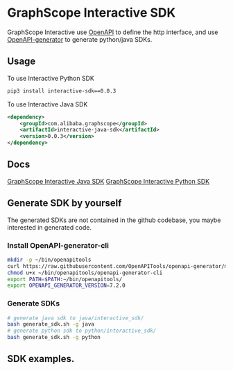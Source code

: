 # GraphScope Interactive SDK

GraphScope Interactive use [OpenAPI](https://openapis.org) to define the http interface, and use [OpenAPI-generator](https://openapi-generator.tech) to generate python/java SDKs.

## Usage

To use Interactive Python SDK
```bash
pip3 install interactive-sdk==0.0.3
```

To use Interactive Java SDK
```xml
<dependency>
    <groupId>com.alibaba.graphscope</groupId>
    <artifactId>interactive-java-sdk</artifactId>
    <version>0.0.3</version>
</dependency>
```

## Docs

[GraphScope Interactive Java SDK](https://graphscope.io/docs/flex/interactive/java_sdk)
[GraphScope Interactive Python SDK](https://graphscope.io/docs/flex/interactive/python_sdk)


## Generate SDK by yourself

The generated SDKs are not contained in the github codebase, you maybe interested in generated code.

### Install OpenAPI-generator-cli

```bash
mkdir -p ~/bin/openapitools
curl https://raw.githubusercontent.com/OpenAPITools/openapi-generator/master/bin/utils/openapi-generator-cli.sh > ~/bin/openapitools/openapi-generator-cli
chmod u+x ~/bin/openapitools/openapi-generator-cli
export PATH=$PATH:~/bin/openapitools/
export OPENAPI_GENERATOR_VERSION=7.2.0
```

### Generate SDKs

```bash
# generate java sdk to java/interactive_sdk/
bash generate_sdk.sh -g java
# generate python sdk to python/interactive_sdk/
bash generate_sdk.sh -g python
```

## SDK examples.